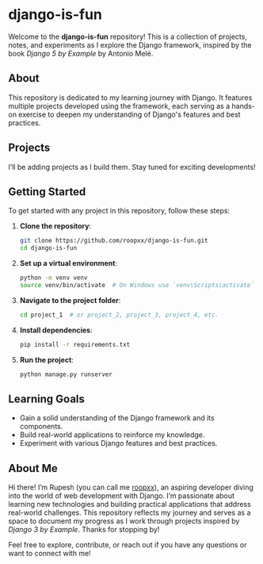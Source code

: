# django-is-fun

Welcome to the **django-is-fun** repository! This is a collection of projects, notes, and experiments as I explore the Django framework, inspired by the book *Django 5 by Example* by Antonio Melé.

## About

This repository is dedicated to my learning journey with Django. It features multiple projects developed using the framework, each serving as a hands-on exercise to deepen my understanding of Django's features and best practices.

## Projects

I’ll be adding projects as I build them. Stay tuned for exciting developments!

## Getting Started

To get started with any project in this repository, follow these steps:

1. **Clone the repository**:
   ```bash
   git clone https://github.com/roopxx/django-is-fun.git
   cd django-is-fun
   ```

2. **Set up a virtual environment**:
   ```bash
   python -m venv venv
   source venv/bin/activate  # On Windows use `venv\Scripts\activate`
   ```

3. **Navigate to the project folder**:
   ```bash
   cd project_1  # or project_2, project_3, project_4, etc.
   ```

4. **Install dependencies**:
   ```bash
   pip install -r requirements.txt
   ```

5. **Run the project**:
   ```bash
   python manage.py runserver
   ```

## Learning Goals

- Gain a solid understanding of the Django framework and its components.
- Build real-world applications to reinforce my knowledge.
- Experiment with various Django features and best practices.

## About Me

Hi there! I’m Rupesh (you can call me [roopxx](https://github.com/roopxx)), an aspiring developer diving into the world of web development with Django. I’m passionate about learning new technologies and building practical applications that address real-world challenges. This repository reflects my journey and serves as a space to document my progress as I work through projects inspired by *Django 3 by Example*. Thanks for stopping by!

Feel free to explore, contribute, or reach out if you have any questions or want to connect with me!